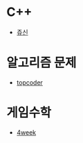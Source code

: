 # C++
- [쥬신](https://github.com/uniye/Jusin/tree/main/23/07)

# 알고리즘 문제
- [topcoder](https://github.com/uniye/Algorithm_code/tree/main/topcoder)

# 게임수학
- [4week](https://github.com/uniye/gameMath/blob/main/DU/VbCZSEh0goMHaatocpWukl%20(2).pdf)
